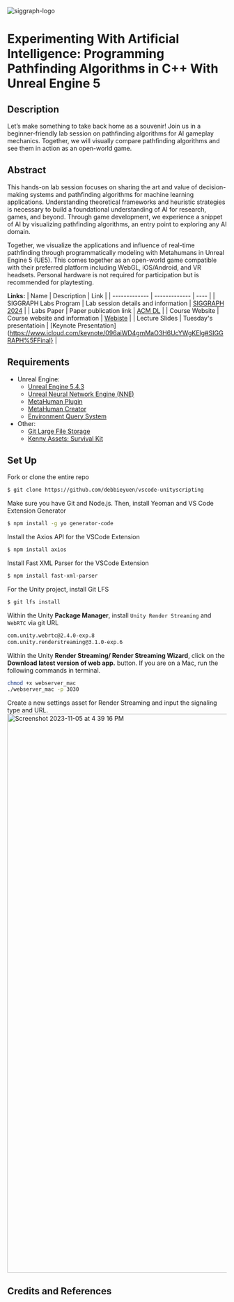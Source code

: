 ![siggraph-logo](https://github.com/user-attachments/assets/5f4ddad6-7c64-48a4-ab32-af4ef95a4948)
# Experimenting With Artificial Intelligence: Programming Pathfinding Algorithms in C++ With Unreal Engine 5
## Description
Let’s make something to take back home as a souvenir! Join us in a beginner-friendly lab session on pathfinding algorithms for AI gameplay mechanics. Together, we will visually compare pathfinding algorithms and see them in action as an open-world game.

## Abstract
This hands-on lab session focuses on sharing the art and value of decision-making systems and pathfinding algorithms for machine learning applications. Understanding theoretical frameworks and heuristic strategies is necessary to build a foundational understanding of AI for research, games, and beyond. Through game development, we experience a snippet of AI by visualizing pathfinding algorithms, an entry point to exploring any AI domain.

Together, we visualize the applications and influence of real-time pathfinding through programmatically modeling with Metahumans in Unreal Engine 5 (UE5). This comes together as an open-world game compatible with their preferred platform including WebGL, iOS/Android, and VR headsets. Personal hardware is not required for participation but is recommended for playtesting.

**Links:**
| Name  | Description | Link | 
| ------------- | ------------- | ---- |
| SIGGRAPH Labs Program | Lab session details and information | [SIGGRAPH 2024](https://s2024.conference-program.org/presentation/?id=gensub_250&sess=sess268) |
| Labs Paper | Paper publication link | [ACM DL](https://dl.acm.org/doi/10.1145/3641236.3664419) |
| Course Website | Course website and information | [Webiste](https://makers-of-siggraph24.vercel.app/) |
| Lecture Slides | Tuesday's presentatioin | [Keynote Presentation](https://www.icloud.com/keynote/096aiWD4gmMaO3H6UcYWgKElg#SIGGRAPH%5FFinal} |

## Requirements
  * Unreal Engine:
       * [Unreal Engine 5.4.3](https://dev.epicgames.com/documentation/en-us/unreal-engine/unreal-engine-5.4-release-notes)
       * [Unreal Neural Network Engine (NNE)](https://dev.epicgames.com/community/learning/courses/e7w/unreal-engine-neural-network-engine-nne/G3rx/unreal-engine-nne-overview-5-3)
       * [MetaHuman Plugin](https://www.unrealengine.com/marketplace/en-US/product/metahuman-plugin)
       * [MetaHuman Creator](https://www.unrealengine.com/en-US/metahuman)
       * [Environment Query System](https://dev.epicgames.com/documentation/en-us/unreal-engine/environment-query-system-overview-in-unreal-engine?application_version=5.4)
  * Other:
       * [Git Large File Storage](https://git-lfs.com/)
       * [Kenny Assets: Survival Kit](https://kenney.nl/assets/survival-kit)
         
## Set Up

Fork or clone the entire repo
```bash
$ git clone https://github.com/debbieyuen/vscode-unityscripting
```

Make sure you have Git and Node.js. Then, install Yeoman and VS Code Extension Generator
```bash
$ npm install -g yo generator-code
```

Install the Axios API for the VSCode Extension
```bash
$ npm install axios
```

Install Fast XML Parser for the VSCode Extension
```bash
$ npm install fast-xml-parser
```

For the Unity project, install Git LFS
```bash
$ git lfs install
```

Within the Unity **Package Manager**, install `Unity Render Streaming` and `WebRTC` via git URL
```bash
com.unity.webrtc@2.4.0-exp.8
com.unity.renderstreaming@3.1.0-exp.6
```

Within the Unity **Render Streaming/ Render Streaming Wizard**, click on the **Download latest version of web app.** button. If you are on a Mac, run the following commands in terminal. 
```bash
chmod +x webserver_mac
./webserver_mac -p 3030
```

Create a new settings asset for Render Streaming and input the signaling type and URL.
<img width="1280" alt="Screenshot 2023-11-05 at 4 39 16 PM" src="https://github.com/debbieyuen/vscode-unityscripting/assets/31296177/6e6b18f0-69f9-4890-87a9-0e3077e79e98">
## Credits and References 
